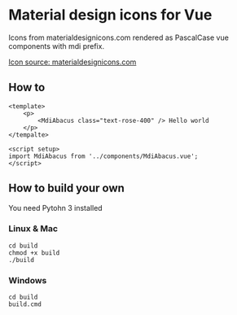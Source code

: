 # Material design icons for Vue

Icons from materialdesignicons.com rendered as PascalCase vue components with mdi prefix.

[Icon source: materialdesignicons.com](https://materialdesignicons.com/)

## How to

```
<template>
    <p>
        <MdiAbacus class="text-rose-400" /> Hello world
    </p>
</tempalte>

<script setup>
import MdiAbacus from '../components/MdiAbacus.vue';
</script>
```


## How to build your own

You need Pytohn 3 installed

### Linux & Mac

```
cd build
chmod +x build
./build
```

### Windows

```
cd build
build.cmd
```

